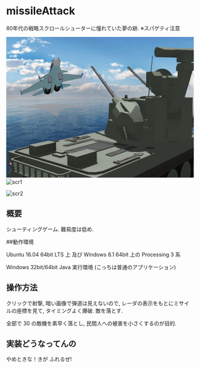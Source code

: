 # missileAttack
80年代の戦略スクロールシューターに憧れていた夢の跡. ※スパゲティ注意


![BATTLE](https://github.com/yasu80/missileAttack/blob/master/readme/BATTLE.jpg)
![scr1](https://github.com/yasu80/missileAttack/blob/master/readme/scr1.jpg)

![scr2](https://github.com/yasu80/missileAttack/blob/master/readme/scr2.jpg)

## 概要
シューティングゲーム. 難易度は低め. 

##動作環境

Ubuntu 16.04 64bit LTS 上 及び Windows 8.1 64bit 上の Processing 3 系 

Windows 32bit/64bit Java 実行環境 (こっちは普通のアプリケーション) 

## 操作方法

クリックで射撃, 暗い画像で弾道は見えないので, レーダの表示をもとにミサイルの座標を見て, タイミングよく爆破. 敵を落とす. 

全部で 30 の敵機を素早く落とし, 民間人への被害を小さくするのが目的. 

## 実装どうなってんの
やめときな！きが ふれるぜ!
